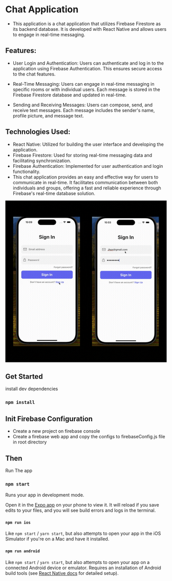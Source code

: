 # Chat Application

- This application is a chat application that utilizes Firebase Firestore as its backend database. It is developed with React Native and allows users to engage in real-time messaging.

## Features:

- User Login and Authentication: Users can authenticate and log in to the application using Firebase Authentication. This ensures secure access to the chat features.

- Real-Time Messaging: Users can engage in real-time messaging in specific rooms or with individual users. Each message is stored in the Firebase Firestore database and updated in real-time.

- Sending and Receiving Messages: Users can compose, send, and receive text messages. Each message includes the sender's name, profile picture, and message text.

## Technologies Used:

- React Native: Utilized for building the user interface and developing the application.
- Firebase Firestore: Used for storing real-time messaging data and facilitating synchronization.
- Firebase Authentication: Implemented for user authentication and login functionality.
- This chat application provides an easy and effective way for users to communicate in real-time. It facilitates communication between both individuals and groups, offering a fast and reliable experience through Firebase's real-time database solution.


<img src="chat.gif" />


## Get Started

install dev dependencies

### `npm install`

## Init Firebase Configuration

- Create a new project on firebase console
- Create a firebase web app and copy the configs to firebaseConfig.js file in root directory

## Then

Run The app

### `npm start`

Runs your app in development mode.

Open it in the [Expo app](https://expo.io) on your phone to view it. It will reload if you save edits to your files, and you will see build errors and logs in the terminal.

#### `npm run ios`

Like `npm start` / `yarn start`, but also attempts to open your app in the iOS Simulator if you're on a Mac and have it installed.

#### `npm run android`

Like `npm start` / `yarn start`, but also attempts to open your app on a connected Android device or emulator. Requires an installation of Android build tools (see [React Native docs](https://facebook.github.io/react-native/docs/getting-started.html) for detailed setup).
